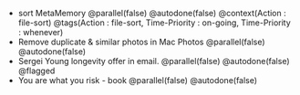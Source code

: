 - sort MetaMemory @parallel(false) @autodone(false) @context(Action : file-sort) @tags(Action : file-sort, Time-Priority : on-going, Time-Priority : whenever)
- Remove duplicate & similar photos in Mac Photos @parallel(false) @autodone(false)
- Sergei Young longevity offer in email.  @parallel(false) @autodone(false) @flagged
- You are what you risk - book @parallel(false) @autodone(false)
